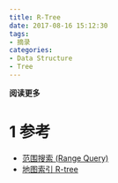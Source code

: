 ```yaml
---
title: R-Tree
date: 2017-08-16 15:12:30
tags: 
- 摘录
categories: 
- Data Structure
- Tree
---
```


**阅读更多**

<!--more-->

# 1 参考

* [范围搜索 (Range Query)](http://blog.csdn.net/liuqiyao_01/article/details/8478719)
* [地图索引 R-tree](http://blog.csdn.net/sunmenggmail/article/details/8122743)
